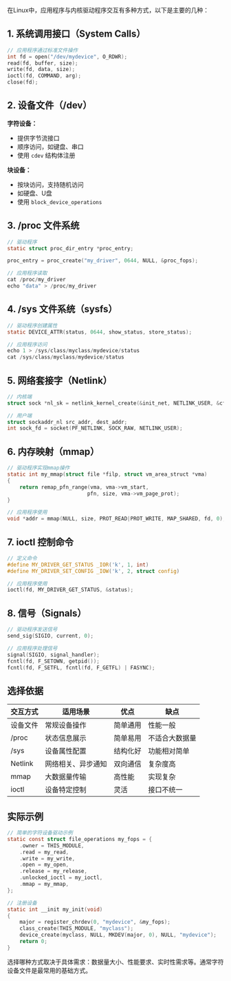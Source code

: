 在Linux中，应用程序与内核驱动程序交互有多种方式，以下是主要的几种：

## 1. 系统调用接口（System Calls）

```c
// 应用程序通过标准文件操作
int fd = open("/dev/mydevice", O_RDWR);
read(fd, buffer, size);
write(fd, data, size);
ioctl(fd, COMMAND, arg);
close(fd);
```

## 2. 设备文件（/dev）

**字符设备：**
- 提供字节流接口
- 顺序访问，如键盘、串口
- 使用 `cdev` 结构体注册

**块设备：**
- 按块访问，支持随机访问
- 如硬盘、U盘
- 使用 `block_device_operations`

## 3. /proc 文件系统

```c
// 驱动程序
static struct proc_dir_entry *proc_entry;

proc_entry = proc_create("my_driver", 0644, NULL, &proc_fops);

// 应用程序读取
cat /proc/my_driver
echo "data" > /proc/my_driver
```

## 4. /sys 文件系统（sysfs）

```c
// 驱动程序创建属性
static DEVICE_ATTR(status, 0644, show_status, store_status);

// 应用程序访问
echo 1 > /sys/class/myclass/mydevice/status
cat /sys/class/myclass/mydevice/status
```

## 5. 网络套接字（Netlink）

```c
// 内核端
struct sock *nl_sk = netlink_kernel_create(&init_net, NETLINK_USER, &cfg);

// 用户端
struct sockaddr_nl src_addr, dest_addr;
int sock_fd = socket(PF_NETLINK, SOCK_RAW, NETLINK_USER);
```

## 6. 内存映射（mmap）

```c
// 驱动程序实现mmap操作
static int my_mmap(struct file *filp, struct vm_area_struct *vma)
{
    return remap_pfn_range(vma, vma->vm_start, 
                          pfn, size, vma->vm_page_prot);
}

// 应用程序使用
void *addr = mmap(NULL, size, PROT_READ|PROT_WRITE, MAP_SHARED, fd, 0);
```

## 7. ioctl 控制命令

```c
// 定义命令
#define MY_DRIVER_GET_STATUS _IOR('k', 1, int)
#define MY_DRIVER_SET_CONFIG _IOW('k', 2, struct config)

// 应用程序使用
ioctl(fd, MY_DRIVER_GET_STATUS, &status);
```

## 8. 信号（Signals）

```c
// 驱动程序发送信号
send_sig(SIGIO, current, 0);

// 应用程序处理信号
signal(SIGIO, signal_handler);
fcntl(fd, F_SETOWN, getpid());
fcntl(fd, F_SETFL, fcntl(fd, F_GETFL) | FASYNC);
```

## 选择依据

| 交互方式 | 适用场景 | 优点 | 缺点 |
|---------|---------|------|------|
| 设备文件 | 常规设备操作 | 简单通用 | 性能一般 |
| /proc | 状态信息展示 | 简单易用 | 不适合大数据量 |
| /sys | 设备属性配置 | 结构化好 | 功能相对简单 |
| Netlink | 网络相关、异步通知 | 双向通信 | 复杂度高 |
| mmap | 大数据量传输 | 高性能 | 实现复杂 |
| ioctl | 设备特定控制 | 灵活 | 接口不统一 |

## 实际示例

```c
// 简单的字符设备驱动示例
static const struct file_operations my_fops = {
    .owner = THIS_MODULE,
    .read = my_read,
    .write = my_write,
    .open = my_open,
    .release = my_release,
    .unlocked_ioctl = my_ioctl,
    .mmap = my_mmap,
};

// 注册设备
static int __init my_init(void)
{
    major = register_chrdev(0, "mydevice", &my_fops);
    class_create(THIS_MODULE, "myclass");
    device_create(myclass, NULL, MKDEV(major, 0), NULL, "mydevice");
    return 0;
}
```

选择哪种方式取决于具体需求：数据量大小、性能要求、实时性需求等。通常字符设备文件是最常用的基础方式。